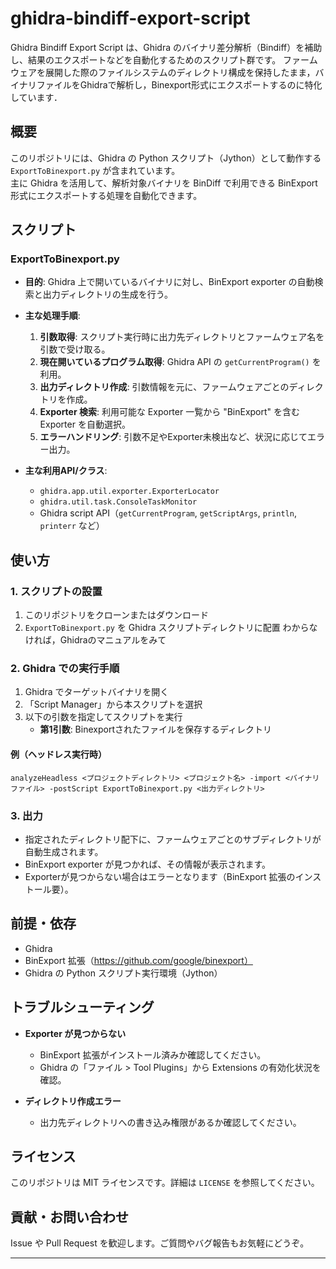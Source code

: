 # ghidra-bindiff-export-script

Ghidra Bindiff Export Script は、Ghidra のバイナリ差分解析（Bindiff）を補助し、結果のエクスポートなどを自動化するためのスクリプト群です。
ファームウェアを展開した際のファイルシステムのディレクトリ構成を保持したまま，バイナリファイルをGhidraで解析し，Binexport形式にエクスポートするのに特化しています．

## 概要

このリポジトリには、Ghidra の Python スクリプト（Jython）として動作する `ExportToBinexport.py` が含まれています。  
主に Ghidra を活用して、解析対象バイナリを BinDiff で利用できる BinExport 形式にエクスポートする処理を自動化できます。

## スクリプト

### ExportToBinexport.py

- **目的**: Ghidra 上で開いているバイナリに対し、BinExport exporter の自動検索と出力ディレクトリの生成を行う。
- **主な処理手順**:
  1. **引数取得**: スクリプト実行時に出力先ディレクトリとファームウェア名を引数で受け取る。
  2. **現在開いているプログラム取得**: Ghidra API の `getCurrentProgram()` を利用。
  3. **出力ディレクトリ作成**: 引数情報を元に、ファームウェアごとのディレクトリを作成。
  4. **Exporter 検索**: 利用可能な Exporter 一覧から "BinExport" を含む Exporter を自動選択。
  5. **エラーハンドリング**: 引数不足やExporter未検出など、状況に応じてエラー出力。

- **主な利用API/クラス**:
  - `ghidra.app.util.exporter.ExporterLocator`
  - `ghidra.util.task.ConsoleTaskMonitor`
  - Ghidra script API（`getCurrentProgram`, `getScriptArgs`, `println`, `printerr` など）

## 使い方

### 1. スクリプトの設置

1. このリポジトリをクローンまたはダウンロード
2. `ExportToBinexport.py` を Ghidra スクリプトディレクトリに配置 わからなければ，Ghidraのマニュアルをみて

### 2. Ghidra での実行手順

1. Ghidra でターゲットバイナリを開く
2. 「Script Manager」から本スクリプトを選択
3. 以下の引数を指定してスクリプトを実行
   - **第1引数**: Binexportされたファイルを保存するディレクトリ

#### 例（ヘッドレス実行時）

```
analyzeHeadless <プロジェクトディレクトリ> <プロジェクト名> -import <バイナリファイル> -postScript ExportToBinexport.py <出力ディレクトリ> 
```

### 3. 出力

- 指定されたディレクトリ配下に、ファームウェアごとのサブディレクトリが自動生成されます。
- BinExport exporter が見つかれば、その情報が表示されます。
- Exporterが見つからない場合はエラーとなります（BinExport 拡張のインストール要）。

## 前提・依存

- Ghidra 
- BinExport 拡張（https://github.com/google/binexport）
- Ghidra の Python スクリプト実行環境（Jython）

## トラブルシューティング

- **Exporter が見つからない**
  - BinExport 拡張がインストール済みか確認してください。
  - Ghidra の「ファイル > Tool Plugins」から Extensions の有効化状況を確認。

- **ディレクトリ作成エラー**
  - 出力先ディレクトリへの書き込み権限があるか確認してください。

## ライセンス

このリポジトリは MIT ライセンスです。詳細は `LICENSE` を参照してください。

## 貢献・お問い合わせ

Issue や Pull Request を歓迎します。ご質問やバグ報告もお気軽にどうぞ。

---
